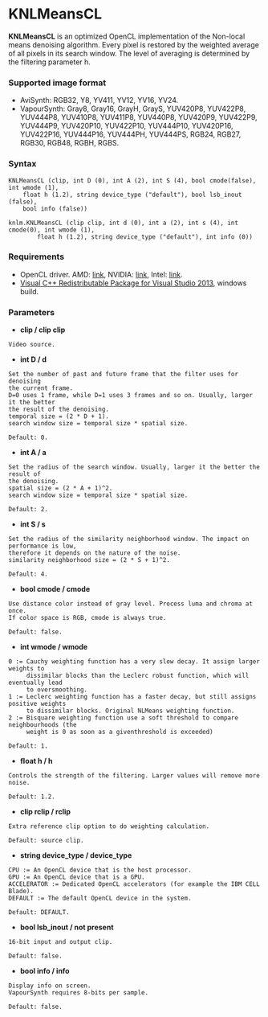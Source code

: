 # KNLMeansCL #

**KNLMeansCL** is an optimized OpenCL implementation of the Non-local means denoising algorithm. 
Every pixel is restored by the weighted average of all pixels in its search window. The level of averaging is determined by the filtering parameter h. 

### Supported image format ###
-  AviSynth: RGB32, Y8, YV411, YV12, YV16, YV24.
-  VapourSynth: Gray8, Gray16, GrayH, GrayS, YUV420P8, YUV422P8, YUV444P8, YUV410P8, YUV411P8, YUV440P8, YUV420P9, YUV422P9, YUV444P9, YUV420P10, YUV422P10, YUV444P10, YUV420P16, YUV422P16, YUV444P16, YUV444PH, YUV444PS, RGB24, RGB27, RGB30, RGB48, RGBH, RGBS.

### Syntax ###
```
KNLMeansCL (clip, int D (0), int A (2), int S (4), bool cmode(false), int wmode (1), 
	float h (1.2), string device_type ("default"), bool lsb_inout (false), 
	bool info (false))
            
knlm.KNLMeansCL (clip clip, int d (0), int a (2), int s (4), int cmode(0), int wmode (1),  
        float h (1.2), string device_type ("default"), int info (0)) 
```

### Requirements ###
- OpenCL driver. AMD: [link](http://support.amd.com), NVIDIA: [link](http://www.nvidia.com/download/find.aspx), Intel: [link](https://software.intel.com/en-us/articles/opencl-drivers).
- [Visual C++ Redistributable Package for Visual Studio 2013](http://www.microsoft.com/en-US/download/details.aspx?id=40784), windows build.

### Parameters ###
- **clip / clip clip**
``` 
Video source.
```	
- **int D / d**
```
Set the number of past and future frame that the filter uses for denoising 
the current frame. 
D=0 uses 1 frame, while D=1 uses 3 frames and so on. Usually, larger it the better 
the result of the denoising. 
temporal size = (2 * D + 1).
search window size = temporal size * spatial size.
	
Default: 0.
```

- **int A / a**
```	
Set the radius of the search window. Usually, larger it the better the result of 
the denoising.
spatial size = (2 * A + 1)^2.
search window size = temporal size * spatial size.
	
Default: 2.
```
- **int S / s**
```	
Set the radius of the similarity neighborhood window. The impact on performance is low,
therefore it depends on the nature of the noise.
similarity neighborhood size = (2 * S + 1)^2.
	
Default: 4.
```
- **bool cmode / cmode**
```	
Use distance color instead of gray level. Process luma and chroma at once.
If color space is RGB, cmode is always true.
	
Default: false.
```	
- **int wmode / wmode**
```	
0 := Cauchy weighting function has a very slow decay. It assign larger weights to
     dissimilar blocks than the Leclerc robust function, which will eventually lead
     to oversmoothing.
1 := Leclerc weighting function has a faster decay, but still assigns positive weights
     to dissimilar blocks. Original NLMeans weighting function.
2 := Bisquare weighting function use a soft threshold to compare neighbourhoods (the 
     weight is 0 as soon as a giventhreshold is exceeded)
	
Default: 1.
```	
- **float h / h**
```	
Controls the strength of the filtering. Larger values will remove more noise.
	
Default: 1.2.
```
- **clip rclip / rclip**
```	
Extra reference clip option to do weighting calculation.
	
Default: source clip.
```
- **string device_type / device_type**
```	
CPU := An OpenCL device that is the host processor.
GPU := An OpenCL device that is a GPU. 
ACCELERATOR := Dedicated OpenCL accelerators (for example the IBM CELL Blade).
DEFAULT := The default OpenCL device in the system.
	
Default: DEFAULT.
```	
- **bool lsb_inout / not present**
```		
16-bit input and output clip.

Default: false.
```	
- **bool info / info**
```	
Display info on screen.
VapourSynth requires 8-bits per sample.

Default: false.
```
